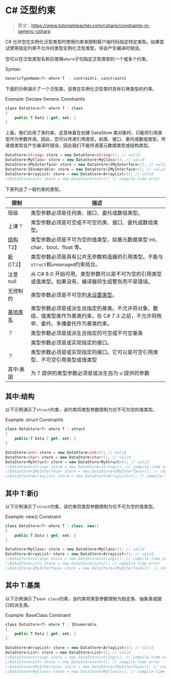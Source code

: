 # C# 泛型约束

> 原文：<https://www.tutorialsteacher.com/csharp/constraints-in-generic-csharp>

C# 允许您在实例化泛型类型时使用约束来限制客户端代码指定特定类型。如果尝试使用指定约束不允许的类型实例化泛型类型，将会产生编译时错误。

您可以在泛型类型名称后使用`where`子句指定泛型类型的一个或多个约束。

Syntax:

```cs
GenericTypeName<T> where T  : contraint1, constraint2 
```

下面的示例演示了一个泛型类，该类在实例化泛型类时具有引用类型的约束。

Example: Declare Generic Constraints

```cs
class DataStore<T> where T : class
{
    public T Data { get; set; }
} 
```

上面，我们应用了类约束，这意味着在创建 DataStore 类对象时，只能将引用类型作为参数传递。因此，您可以传递引用类型，如类、接口、委托或数组类型。传递值类型会产生编译时错误，因此我们不能传递基元数据类型或结构类型。

```cs
DataStore<string> store = new DataStore<string>(); // valid
DataStore<MyClass> store = new DataStore<MyClass>(); // valid
DataStore<IMyInterface> store = new DataStore<IMyInterface>(); // valid
DataStore<IEnumerable> store = new DataStore<IMyInterface>(); // valid
DataStore<ArrayList> store = new DataStore<ArrayList>(); // valid
//DataStore<int> store = new DataStore<int>(); // compile-time error 
```

下表列出了一般约束的类型。

| 限制 | 描述 |
| --- | --- |
| 班级 | 类型参数必须是任何类、接口、委托或数组类型。 |
| 上课？ | 类型参数必须是可空或不可空的类、接口、委托或数组类型。 |
| [结构](#where-t-struct)T2】 | 类型参数必须是不可为空的值类型，如基元数据类型 int、char、bool、float 等。 |
| [新()](#where-t-new)T2】 | 类型参数必须是具有公共无参数构造器的引用类型。不能与`struct`和`unmanaged`约束组合。 |
| 注意 null | 从 C# 8.0 开始可用。类型参数可以是不可为空的引用类型或值类型。如果没有，编译器将生成警告而不是错误。 |
| 无控制的 | 类型参数必须是不可空的[未设置类型](https://docs.microsoft.com/en-us/dotnet/csharp/language-reference/builtin-types/unmanaged-types)。 |
| [基地类名](#where-t-baseclass) | 类型参数必须是或派生自指定的基类。不允许将对象、数组、值类型类作为基类约束。在 C# 7.3 之前，不允许将枚举、委托、多播委托作为基类约束。 |
| ？ | 类型参数必须是或派生自指定的可空或不可空基类 |
| <interface name=""></interface> | 类型参数必须是或实现指定的接口。 |
| <interface name="">？</interface> | 类型参数必须是或实现指定的接口。它可以是可空引用类型、不可空引用类型或值类型 |
| 其中:美国 | 为 T 提供的类型参数必须是或派生自为 u 提供的参数 |

## 其中:结构

以下示例演示了`struct`约束，该约束将类型参数限制为仅不可为空的值类型。

Example: struct Constraints

```cs
class DataStore<T> where T : struct
{
    public T Data { get; set; }
}

DataStore<int> store = new DataStore<int>(); // valid
DataStore<char> store = new DataStore<char>(); // valid
DataStore<MyStruct> store = new DataStore<MyStruct>(); // valid
//DataStore<string> store = new DataStore<string>(); // compile-time error 
//DataStore<IMyInterface> store = new DataStore<IMyInterface>(); // compile-time error 
//DataStore<ArrayList> store = new DataStore<ArrayList>(); // compile-time error 
```

## 其中 T:新()

以下示例演示了`struct`约束，该约束将类型参数限制为仅不可为空的值类型。

Example: new() Constraint

```cs
class DataStore<T> where T : class, new()
{
    public T Data { get; set; }
}

DataStore<MyClass> store = new DataStore<MyClass>(); // valid
DataStore<ArrayList> store = new DataStore<ArrayList>(); // valid
//DataStore<string> store = new DataStore<string>(); // compile-time error 
//DataStore<int> store = new DataStore<int>(); // compile-time error 
//DataStore<IMyInterface> store = new DataStore<IMyInterface>(); // compile-time error 
```

## 其中 T:基类

以下示例演示了`base class`约束，该约束将类型参数限制为指定类、抽象类或接口的派生类。

Example: BaseClass Constraint

```cs
class DataStore<T> where T : IEnumerable
{
    public T Data { get; set; }
}

DataStore<ArrayList> store = new DataStore<ArrayList>(); // valid
DataStore<List> store = new DataStore<List>(); // valid
//DataStore<string> store = new DataStore<string>(); // compile-time error 
//DataStore<int> store = new DataStore<int>(); // compile-time error 
//DataStore<IMyInterface> store = new DataStore<IMyInterface>(); // compile-time error 
//DataStore<MyClass> store = new DataStore<MyClass>(); // compile-time error 
```